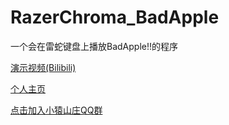 # RazerChroma_BadApple
一个会在雷蛇键盘上播放BadApple!!的程序

[演示视频(Bilibili)](https://www.bilibili.com/video/BV1B54y177UQ/)

[个人主页](https://www.scraft.top)

[点击加入小猿山庄QQ群](https://www.scraft.top/qq)


